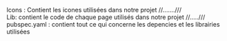 Icons : Contient les icones utilisées dans notre projet    //.......///    
Lib: contient le code de chaque page utilisés dans notre projet //.....///
pubspec.yaml : contient tout ce qui concerne les depencies et les librairies utilisées
